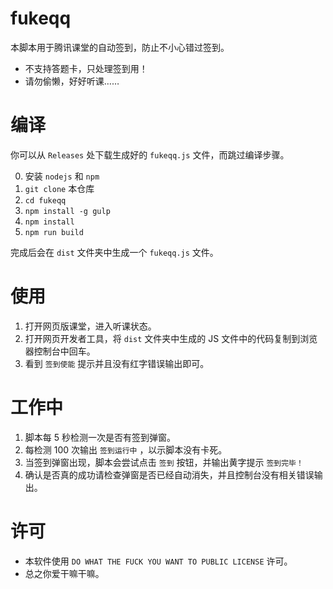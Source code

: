 # fukeqq

本脚本用于腾讯课堂的自动签到，防止不小心错过签到。

- 不支持答题卡，只处理签到用！
- 请勿偷懒，好好听课……

# 编译

你可以从 `Releases` 处下载生成好的 `fukeqq.js` 文件，而跳过编译步骤。

0. 安装 `nodejs` 和 `npm`
1. `git clone` 本仓库
2. `cd fukeqq`
3. `npm install -g gulp`
4. `npm install`
5. `npm run build`

完成后会在 `dist` 文件夹中生成一个 `fukeqq.js` 文件。

# 使用

1. 打开网页版课堂，进入听课状态。
2. 打开网页开发者工具，将 `dist` 文件夹中生成的 JS 文件中的代码复制到浏览器控制台中回车。
3. 看到 `签到使能` 提示并且没有红字错误输出即可。

# 工作中

1. 脚本每 5 秒检测一次是否有签到弹窗。
2. 每检测 100 次输出 `签到运行中` ，以示脚本没有卡死。
3. 当签到弹窗出现，脚本会尝试点击 `签到` 按钮，并输出黄字提示 `签到完毕！`
4. 确认是否真的成功请检查弹窗是否已经自动消失，并且控制台没有相关错误输出。

# 许可

- 本软件使用 `DO WHAT THE FUCK YOU WANT TO PUBLIC LICENSE` 许可。
- 总之你爱干嘛干嘛。